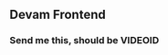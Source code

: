 ## Devam Frontend
### Send me this, should be VIDEOID
<script type="text/javascript">
function youtube_parser(url){
    var regExp = /^.*((youtu.be\/)|(v\/)|(\/u\/\w\/)|(embed\/)|(watch\?))\??v?=?([^#\&\?]*).*/;
    var match = url.match(regExp);
    return (match&&match[7].length==11)? match[7] : false;
}
</script>